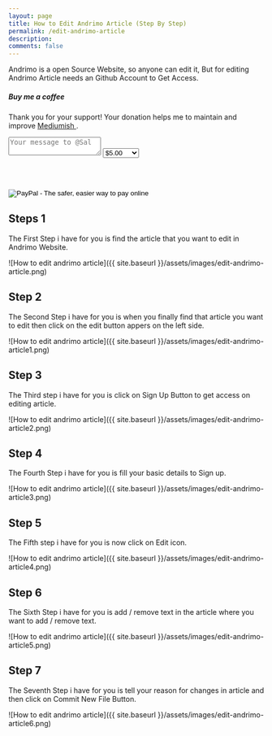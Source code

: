 ```yaml
---
layout: page
title: How to Edit Andrimo Article (Step By Step)
permalink: /edit-andrimo-article
description: 
comments: false
---  
```


<div class="row justify-content-between">
<div class="col-md-8 pr-5">    

Andrimo is a open Source Website, so anyone can edit it, But for editing Andrimo Article needs an Github Account to Get Access.

</div>

<div class="col-md-4">
    
<div class="sticky-top sticky-top-80">
<h5>Buy me a coffee</h5>

<p>Thank you for your support! Your donation helps me to maintain and improve <a target="_blank" href="https://github.com/wowthemesnet/mediumish-theme-jekyll">Mediumish <i class="fab fa-github"></i></a>.</p>

<form action="https://www.paypal.com/cgi-bin/webscr" method="post">

<!-- Identify your business so that you can collect the payments. -->
<input type="hidden" name="business" value="F8CU3MPC2LA72" />

<!-- Identify the message of the kind contributor. -->
<input type="hidden" name="contributor-message" value="Message to Sal" />
<textarea class="w-100 d-block p-2 mb-4" type="text" name="contributor-message" placeholder="Your message to @Sal"></textarea>

<!-- Specify a Donate button. -->
<input type="hidden" name="cmd" value="_donations" />

<!-- Specify details about the contribution -->
<input type="hidden" name="item_name" value="Donation" />
<input type="hidden" name="item_number" value="Donation" /> 
<select name="amount">
    <option value="5.00">$5.00</option>
    <option value="10.00">$10.00</option>
    <option value="25.00">$25.00</option>
    <option value="50.00">$50.00</option>
    <option value="100.00">$100.00</option>
</select>
<input type="hidden" name="currency_code" value="USD" />

<br /><br />
<!-- Display the payment button. -->
<input type="image" name="submit" border="0" src="https://www.paypal.com/en_US/i/btn/btn_donate_LG.gif" alt="PayPal - The safer, easier way to pay online" />
</form>
</div>
</div>
</div>

## Steps 1 

The First Step i have for you is find the article that you want to edit in Andrimo Website.

![How to edit andrimo article]({{ site.baseurl }}/assets/images/edit-andrimo-article.png)

## Step 2

The Second Step i have for you is when you finally find that article you want to edit then click on the edit button appers on the left side.

![How to edit andrimo article]({{ site.baseurl }}/assets/images/edit-andrimo-article1.png)

## Step 3

The Third step i have for you is click on Sign Up Button to get access on editing article.

![How to edit andrimo article]({{ site.baseurl }}/assets/images/edit-andrimo-article2.png)

## Step 4

The Fourth Step i have for you is fill your basic details to Sign up.

![How to edit andrimo article]({{ site.baseurl }}/assets/images/edit-andrimo-article3.png)

## Step 5

The Fifth step i have for you is now click on Edit icon.

![How to edit andrimo article]({{ site.baseurl }}/assets/images/edit-andrimo-article4.png)

## Step 6

The Sixth Step i have for you is add / remove text in the article where you want to add / remove text.

![How to edit andrimo article]({{ site.baseurl }}/assets/images/edit-andrimo-article5.png)

## Step 7

The Seventh Step i have for you is tell your reason for changes in article and then click on Commit New File Button.

![How to edit andrimo article]({{ site.baseurl }}/assets/images/edit-andrimo-article6.png)
